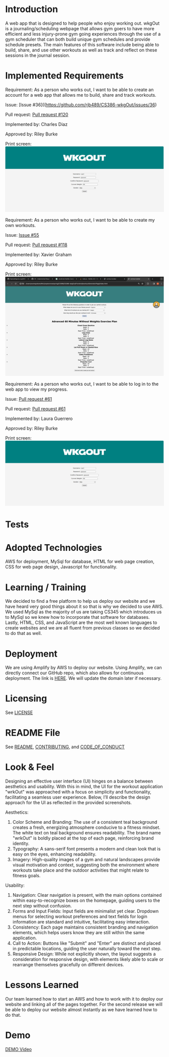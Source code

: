 # Introduction
A web app that is designed to help people who enjoy working out. wkgOut is a journaling/scheduling webpage that allows gym goers to have more efficient and less injury-prone gym going experiences through the use of a gym scheduler that can both build unique gym schedules and provide schedule presets. The main features of this software include being able to build, share, and use other workouts as well as track and reflect on these sessions in the journal session.

# Implemented Requirements
Requirement: As a person who works out, I want to be able to create an account for a web app that allows me to build, share and track workouts.

Issue: [Issue #36]((https://github.com/rjb489/CS386-wkgOut/issues/36)

Pull request: [Pull request #120](https://github.com/rjb489/CS386-wkgOut/pull/120)

Implemented by: Charles Diaz

Approved by: Riley Burke

Print screen: ![Alt text](https://github.com/rjb489/CS386-wkgOut/blob/main/Deliverables/create-account.JPG)

Requirement: As a person who works out, I want to be able to create my own workouts.

Issue: [Issue #55](https://github.com/rjb489/CS386-wkgOut/issues/55)

Pull request: [Pull request #118](https://github.com/rjb489/CS386-wkgOut/pull/118)

Implemented by: Xavier Graham

Approved by: Riley Burke

Print screen: ![Alt text](Workoutgenerator_screenshot.png?raw=true "Optional Title")

Requirement: As a person who works out, I want to be able to log in to the web app to view my progress.

Issue: [Pull request #61](https://github.com/rjb489/CS386-wkgOut/pull/61)

Pull request: [Pull request #61](https://github.com/rjb489/CS386-wkgOut/pull/62)

Implemented by: Laura Guerrero

Approved by: Riley Burke

Print screen: ![Alt text](https://github.com/rjb489/CS386-wkgOut/blob/main/Deliverables/create-account.JPG)

# Tests

# Adopted Technologies
AWS for deployment, MySql for database, HTML for web page creation, CSS for web page design, Javascript for functionality.

# Learning / Training
We decided to find a free platform to help us deploy our website and we have heard very good things about it so that is why we decided to use AWS. We used MySql as the majority of us are taking CS345 which introduces us to MySql so we knew how to incorporate that software for databases. Lastly, HTML, CSS, and JavaScript are the most well known languages to create websites and we are all fluent from previous classes so we decided to do that as well.

# Deployment
We are using Amplify by AWS to deploy our website. Using Amplify, we can directly connect our GitHub repo, which also allows for continuous deployment. The link is [HERE](https://main.d3c2e2m3rl6sk8.amplifyapp.com). We will update the domain later if necessary.

# Licensing
See [LICENSE](https://github.com/rjb489/CS386-wkgOut/blob/main/LICENSE)

# README File
See [README](https://github.com/rjb489/CS386-wkgOut/blob/main/README.md), [CONTRIBUTING](https://github.com/rjb489/CS386-wkgOut/blob/main/CONTRIBUTING.md), and [CODE_OF_CONDUCT](https://github.com/rjb489/CS386-wkgOut/blob/main/CODE_OF_CONDUCT.md)

# Look & Feel
Designing an effective user interface (UI) hinges on a balance between aesthetics and usability. With this in mind, the UI for the workout application "wrkOut" was approached with a focus on simplicity and functionality, facilitating a seamless user experience. Below, I’ll describe the design approach for the UI as reflected in the provided screenshots.

Aesthetics:
1.	Color Scheme and Branding: The use of a consistent teal background creates a fresh, energizing atmosphere conducive to a fitness mindset. The white text on teal background ensures readability. The brand name "wrkOut" is boldly placed at the top of each page, reinforcing brand identity.
2.	Typography: A sans-serif font presents a modern and clean look that is easy on the eyes, enhancing readability.
3.	Imagery: High-quality images of a gym and natural landscapes provide visual motivation and context, suggesting both the environment where workouts take place and the outdoor activities that might relate to fitness goals.

Usability:
1.	Navigation: Clear navigation is present, with the main options contained within easy-to-recognize boxes on the homepage, guiding users to the next step without confusion.
2.	Forms and Input Fields: Input fields are minimalist yet clear. Dropdown menus for selecting workout preferences and text fields for login information are standard and intuitive, facilitating easy interaction.
3.	Consistency: Each page maintains consistent branding and navigation elements, which helps users know they are still within the same application.
4.	Call to Action: Buttons like "Submit" and "Enter" are distinct and placed in predictable locations, guiding the user naturally toward the next step.
5.	Responsive Design: While not explicitly shown, the layout suggests a consideration for responsive design, with elements likely able to scale or rearrange themselves gracefully on different devices.



# Lessons Learned
Our team learned how to start an AWS and how to work with it to deploy our website and linking all of the pages together. For the second release we will be able to deploy our website almost instantly as we have learned how to do that.

# Demo
[DEMO Video](https://youtu.be/Ot6BY-u5RBk)

